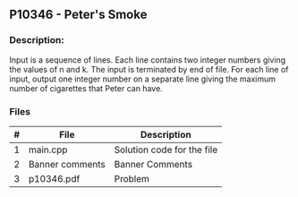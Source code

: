 ## P10346 - Peter's Smoke
### Description:

Input is a sequence of lines. Each line contains two integer numbers giving the values of n and k. The
input is terminated by end of file.
For each line of input, output one integer number on a separate line giving the maximum number of
cigarettes that Peter can have.

### Files

|   #   | File            | Description                                        |
| :---: | --------------- | -------------------------------------------------- |
|   1   | main.cpp         |Solution code for the file     |
|   2   |Banner comments |Banner Comments |
|   3  |p10346.pdf |Problem |

